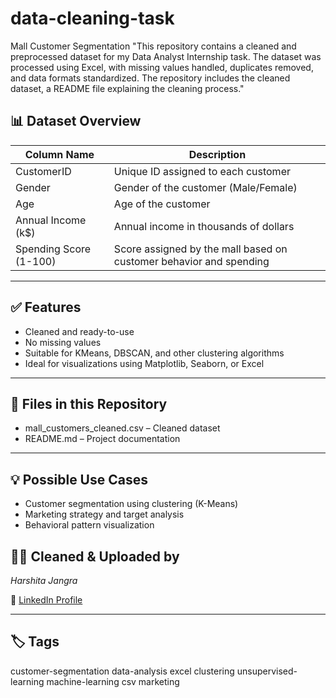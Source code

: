 # data-cleaning-task
Mall Customer Segmentation 
"This repository contains a cleaned and preprocessed dataset for my Data Analyst Internship task. The dataset was processed using Excel, with missing values handled, duplicates removed, and data formats standardized. The repository includes the cleaned dataset, a README file explaining the cleaning process."
## 📊 Dataset Overview

| Column Name              | Description |
|--------------------------|-------------|
| CustomerID             | Unique ID assigned to each customer |
| Gender                 | Gender of the customer (Male/Female) |
| Age                    | Age of the customer |
| Annual Income (k$)     | Annual income in thousands of dollars |
| Spending Score (1-100) | Score assigned by the mall based on customer behavior and spending |

---

## ✅ Features
- Cleaned and ready-to-use
- No missing values
- Suitable for KMeans, DBSCAN, and other clustering algorithms
- Ideal for visualizations using Matplotlib, Seaborn, or Excel

---

## 📂 Files in this Repository
- mall_customers_cleaned.csv – Cleaned dataset
- README.md – Project documentation

---

## 💡 Possible Use Cases
- Customer segmentation using clustering (K-Means)
- Marketing strategy and target analysis
- Behavioral pattern visualization

## 👩‍💻 Cleaned & Uploaded by

*Harshita Jangra*

🏫 [LinkedIn Profile](https://www.linkedin.com/in/harshita-jangra-396437335)

---

## 🏷 Tags
customer-segmentation data-analysis excel clustering unsupervised-learning machine-learning csv marketing
